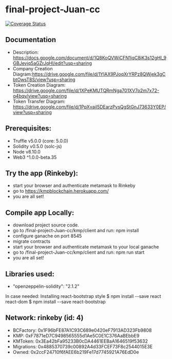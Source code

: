 final-project-Juan-cc
=====================
[![Coverage Status](https://coveralls.io/repos/github/Juan-cc/final-project-Juan-cc/badge.svg?branch=master)](https://coveralls.io/github/Juan-cc/final-project-Juan-cc?branch=master)

Documentation
-------------
* Description: https://docs.google.com/document/d/1Q8KoQVWiCFN1jqC8iK3s12gHI_9GBJevjq5aGZrJqHI/edit?usp=sharing
* Company Creation Diagram:https://drive.google.com/file/d/1YlAX9PJoqXrYRPz8QWjek3gCbtOwsT8S/view?usp=sharing
* Token Creation Diagram: https://drive.google.com/file/d/1XPeKMUTQRmNga701XV7o2m7x72-q4bqy/view?usp=sharing
* Token Transfer Diagram: https://drive.google.com/file/d/1PpXvaiI5DEarzPvsQgStGnJ73633Y0EP/view?usp=sharing


Prerequisites:
--------------
- Truffle v5.0.0 (core: 5.0.0)
- Solidity v0.5.0 (solc-js)
- Node v8.10.0
- Web3 ^1.0.0-beta.35

Try the app (Rinkeby):
----------------
- start your browser and authenticate metamask to Rinkeby
- go to https://kmpblockchain.herokuapp.com/
- you are all set!

Compile app Locally:
---------------
- download project source code.
- go to /final-project-Juan-cc/kmp/client and run: npm install
- configure ganache on port 8545
- migrate contracts
- start your browser and authenticate metamask to your local ganache
- go to /final-project-Juan-cc/kmp/client and run: npm run start
- you are all set!

Libraries used:
--------------
- "openzeppelin-solidity": "2.1.2"

In case needed:
Installing react-bootstrap style
$ npm install --save react react-dom 
$ npm install --save react-bootstrap


Network: rinkeby (id: 4)
-----------------------
*  BCFactory: 0x1F96bFE87A1C93C689e0420eF7913AD323Fb9808
*  KMP: 0xF7871eD7C9498565555d1Ae5C0E1C376AaBEbbE9
*  KMToken: 0x3Ea42bFa95233B0cDA4461EEBaA1646519f53632
*  Migrations: 0x4885370739c00892A4d33FCEF73F8c2544015E3E
*  Owned: 0x2ccF24710f6fAEE6b219Fe17d7745921A76EdD0e
